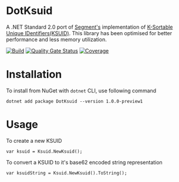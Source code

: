 # DotKsuid

A .NET Standard 2.0 port of [Segment's](https://segment.com/) implementation of [K-Sortable Unique IDentifiers(KSUID)](https://github.com/segmentio/ksuid). This library has been optimised for better performance and less memory utilization.

[![Build](https://github.com/viveks7/DotKsuid/actions/workflows/build.yml/badge.svg)](https://github.com/viveks7/DotKsuid/actions/workflows/build.yml)  [![Quality Gate Status](https://sonarcloud.io/api/project_badges/measure?project=viveks7_DotKsuid&metric=alert_status)](https://sonarcloud.io/dashboard?id=viveks7_DotKsuid)  [![Coverage](https://sonarcloud.io/api/project_badges/measure?project=viveks7_DotKsuid&metric=coverage)](https://sonarcloud.io/dashboard?id=viveks7_DotKsuid)

# Installation

To install from NuGet with `dotnet` CLI, use following command

```
dotnet add package DotKsuid --version 1.0.0-preview1
```

# Usage

To create a new KSUID

```
var ksuid = Ksuid.NewKsuid();
```

To convert a KSUID to it's base62 encoded string representation

```
var ksuidString = Ksuid.NewKsuid().ToString();
```
